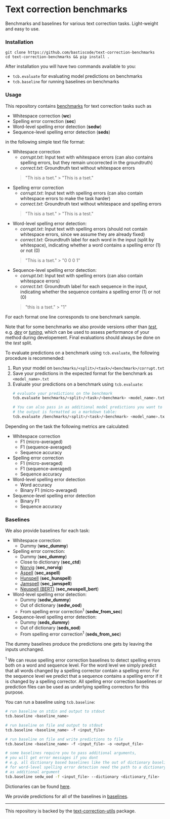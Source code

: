 # Text correction benchmarks

Benchmarks and baselines for various text correction tasks. Light-weight and 
easy to use.

### Installation

```
git clone https://github.com/bastiscode/text-correction-benchmarks
cd text-correction-benchmarks && pip install .
```

After installation you will have two commands available to you:
- `tcb.evaluate` for evaluating model predictions on benchmarks
- `tcb.baseline` for running baselines on benchmarks

### Usage

This repository contains [benchmarks](benchmarks) for text correction tasks such as
- Whitespace correction (**wc**)
- Spelling error correction (**sec**)
- Word-level spelling error detection (**sedw**)
- Sequence-level spelling error detection (**seds**)

in the following simple text file format:
- Whitespace correction
  - *corrupt.txt*: Input text with whitespace errors (can also contains spelling errors, but they remain uncorrected in the groundtruth)
  - *correct.txt*: Groundtruth text without whitespace errors
  > "Th isis a tset." > "This is a tset."
- Spelling error correction
  - *corrupt.txt*: Input text with spelling errors (can also contain whitespace errors to make the task harder)
  - *correct.txt*: Groundtruth text without whitespace and spelling errors
  > "Th isis a tset." > "This is a test." 
- Word-level spelling error detection:
  - *corrupt.txt*: Input text with spelling errors (should not contain whitespace errors, since we assume they are already fixed)
  - *correct.txt*: Groundtruth label for each word in the input (split by whitespace), indicating whether a word contains a spelling error (1)
  or not (0)
  > "This is a tset." > "0 0 0 1"
- Sequence-level spelling error detection:
  - *corrupt.txt*: Input text with spelling errors (can also contain whitespace errors)
  - *correct.txt*: Groundtruth label for each sequence in the input, indicating whether the sequence contains a spelling error (1) or not (0)
  > "this is a tset." > "1"

For each format one line corresponds to one benchmark sample.

Note that for some benchmarks we also provide versions other than [*test*](benchmarks/test), e.g. 
[*dev*](benchmarks/dev) or [*tuning*](benchmarks/tuning), which can be used to assess performance 
of your method during developement. Final evaluations should always be done on the *test* split.

To evaluate predictions on a benchmark using `tcb.evaluate`,
the following procedure is recommended:
1. Run your model on `benchmarks/<split>/<task>/<benchmark>/corrupt.txt` 
2. Save your predictions in the expected format for the benchmark as `<model_name>.txt`
3. Evaluate your predictions on a benchmark using `tcb.evaluate`:
   ```bash
   # evaluate your predictions on the benchmark
   tcb.evaluate benchmarks/<split>/<task>/<benchmark> <model_name>.txt
   
   # You can also pass in as additional model predictions you want to compare to, 
   # the output is formatted as a markdown table:
   tcb.evaluate /benchmarks/<split>/<task>/<benchmark> <model_name>.txt <other_model>.txt ...
   ```

Depending on the task the following metrics are calculated:
- Whitespace correction
  - F1 (micro-averaged)
  - F1 (sequence-averaged)
  - Sequence accuracy
- Spelling error correction
  - F1 (micro-averaged)
  - F1 (sequence-averaged)
  - Sequence accuracy
- Word-level spelling error detection
  - Word accuracy
  - Binary F1 (micro-averaged)
- Sequence-level spelling error detection
  - Binary F1
  - Sequence accuracy

### Baselines

We also provide baselines for each task:

- Whitespace correction:
    - Dummy (**wsc_dummy**)
- Spelling error correction:
    - Dummy (**sec_dummy**)
    - Close to dictionary (**sec_ctd**)
    - [Norvig](https://norvig.com/spell-correct.html) (**sec_norvig**)
    - [Aspell](http://aspell.net) (**sec_aspell**)
    - [Hunspell](https://hunspell.github.io) (**sec_hunspell**)
    - [Jamspell](https://github.com/bakwc/JamSpell) (**sec_jamspell**)
    - [Neuspell (BERT)](https://github.com/neuspell/neuspell) (**sec_neuspell_bert**)
- Word-level spelling error detection:
    - Dummy (**sedw_dummy**)
    - Out of dictionary (**sedw_ood**)
    - From spelling error correction<sup>1</sup> (**sedw_from_sec**)
- Sequence-level spelling error detection:
    - Dummy (**seds_dummy**)
    - Out of dictionary (**seds_ood**)
    - From spelling error correction<sup>1</sup> (**seds_from_sec**)

The dummy baselines produce the predictions one gets by leaving the inputs unchanged.

<sup>1</sup> We can reuse spelling error correction baselines to detect spelling errors both on
a word and sequence level. For the word level we simply predict that all words changed
by a spelling corrector contain a spelling error. For the sequence level we
predict that a sequence contains a spelling error if it is changed by a spelling corrector.
All spelling error correction baselines or prediction files
can be used as underlying spelling correctors for this purpose.

You can run a baseline using `tcb.baseline`:
```bash
# run baseline on stdin and output to stdout
tcb.baseline <baseline_name>

# run baseline on file and output to stdout
tcb.baseline <baseline_name> -f <input_file>

# run baseline on file and write predictions to file
tcb.baseline <baseline_name> -f <input_file> -o <output_file>

# some baselines require you to pass additional arguments,
# you will get error messages if you dont
# e.g. all dictionary based baselines like the out of dictionary baseline
# for word-level spelling error detection need the path to a dictionary
# as additional argument
tcb.baseline sedw_ood -f <input_file> --dictionary <dictionary_file>
```

Dictionaries can be found [here](dictionaries).

We provide predictions for all of the baselines in [baselines](baselines).

---

This repository is backed by the [text-correction-utils](https://github.com/bastiscode/text-correction-utils) package.

